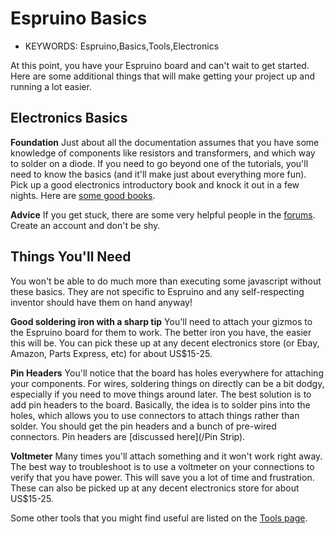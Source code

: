<!--- Copyright (c) 2013 John Baumbach, Pur3 Ltd. See the file LICENSE for copying permission. -->
Espruino Basics
===============

* KEYWORDS: Espruino,Basics,Tools,Electronics

At this point, you have your Espruino board and can't wait to get started.  Here are some additional things that will make getting your project up and running a lot easier.

Electronics Basics
------------------

**Foundation** Just about all the documentation assumes that you have some knowledge of components like resistors and transformers, and which way to solder on a diode.  If you need to go beyond one of the tutorials, you'll need to know the basics (and it'll make just about everything more fun).  Pick up a good electronics introductory book and knock it out in a few nights.  Here are [some good books](http://www.circuitstoday.com/4-great-books-to-study-basic-electronics).

**Advice** If you get stuck, there are some very helpful people in the [forums](/Forum).  Create an account and don't be shy.
  

Things You'll Need
------------------

You won't be able to do much more than executing some javascript without these basics.  They are not specific to Espruino and any self-respecting inventor should have them on hand anyway!

**Good soldering iron with a sharp tip** You'll need to attach your gizmos to the Espruino board for them to work.  The better iron you have, the easier this will be.  You can pick these up at any decent electronics store (or Ebay, Amazon, Parts Express, etc) for about US$15-25.

**Pin Headers** You'll notice that the board has holes everywhere for attaching your components.  For wires, soldering things on directly can be a bit dodgy, especially if you need to move things around later.  The best solution is to add pin headers to the board.  Basically, the idea is to solder pins into the holes, which allows you to use connectors to attach things rather than solder.  You should get the pin headers and a bunch of pre-wired connectors.  Pin headers are [discussed here](/Pin Strip).

**Voltmeter** Many times you'll attach something and it won't work right away.  The best way to troubleshoot is to use a voltmeter on your connections to verify that you have power.  This will save you a lot of time and frustration.  These can also be picked up at any decent electronics store for about US$15-25. 

Some other tools that you might find useful are listed on the [Tools page](/Tools).
